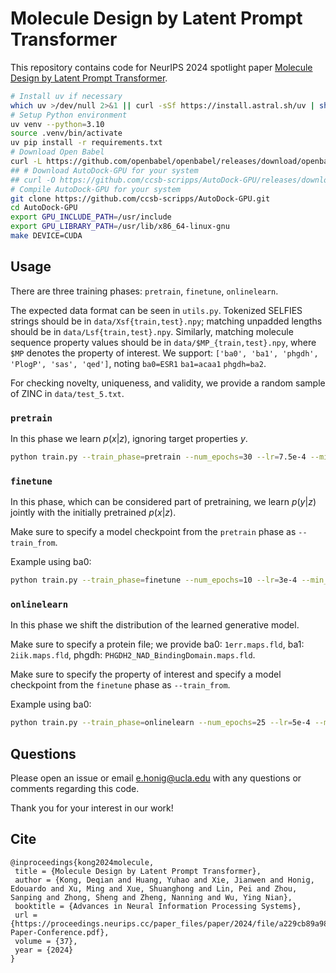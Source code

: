 # Molecule Design by Latent Prompt Transformer

This repository contains code for NeurIPS 2024 spotlight paper [Molecule Design by Latent Prompt Transformer](https://arxiv.org/abs/2402.17179).

```bash
# Install uv if necessary
which uv >/dev/null 2>&1 || curl -sSf https://install.astral.sh/uv | sh
# Setup Python environment
uv venv --python=3.10
source .venv/bin/activate
uv pip install -r requirements.txt
# Download Open Babel
curl -L https://github.com/openbabel/openbabel/releases/download/openbabel-3-1-1/openbabel-3.1.1-source.tar.bz2 | tar -xj
## # Download AutoDock-GPU for your system
## curl -O https://github.com/ccsb-scripps/AutoDock-GPU/releases/download/v1.6/adgpu-v1.6_linux_x64_cuda12_128wi
# Compile AutoDock-GPU for your system
git clone https://github.com/ccsb-scripps/AutoDock-GPU.git
cd AutoDock-GPU
export GPU_INCLUDE_PATH=/usr/include
export GPU_LIBRARY_PATH=/usr/lib/x86_64-linux-gnu
make DEVICE=CUDA
```

## Usage

There are three training phases: `pretrain`, `finetune`, `onlinelearn`.

The expected data format can be seen in `utils.py`. Tokenized SELFIES strings should be in `data/Xsf{train,test}.npy`; matching unpadded lengths should be in `data/Lsf{train,test}.npy`. Similarly, matching molecule sequence property values should be in `data/$MP_{train,test}.npy`, where `$MP` denotes the property of interest. We support: `['ba0', 'ba1', 'phgdh', 'PlogP', 'sas', 'qed']`, noting `ba0=ESR1` `ba1=acaa1` `phgdh=ba2`.

For checking novelty, uniqueness, and validity, we provide a random sample of ZINC in `data/test_5.txt`.

### `pretrain`

In this phase we learn $p(x|z)$, ignoring target properties $y$.

```bash
python train.py --train_phase=pretrain --num_epochs=30 --lr=7.5e-4 --min_lr=7.5e-5 --gpu=0
```

### `finetune`

In this phase, which can be considered part of pretraining, we learn $p(y|z)$ jointly with the initially pretrained $p(x|z)$.

Make sure to specify a model checkpoint from the `pretrain` phase as `--train_from`.

Example using ba0:

```bash
python train.py --train_phase=finetune --num_epochs=10 --lr=3e-4 --min_lr=7.5e-5 --mol_property=ba0 --train_from=$PRETRAIN_CHECKPOINT --gpu=0
```

### `onlinelearn`

In this phase we shift the distribution of the learned generative model.

Make sure to specify a protein file; we provide ba0: `1err.maps.fld`, ba1: `2iik.maps.fld`, phgdh: `PHGDH2_NAD_BindingDomain.maps.fld`.

Make sure to specify the property of interest and specify a model checkpoint from the `finetune` phase as `--train_from`.

Example using ba0:

```bash
python train.py --train_phase=onlinelearn --num_epochs=25 --lr=5e-4 --min_lr=7.5e-5 --mol_property=ba0 --protein_file=data/1err.maps.fld --train_from=$FINETUNE_CHECKPOINT --gpu=0
```

## Questions

Please open an issue or email e.honig@ucla.edu with any questions or comments regarding this code.

Thank you for your interest in our work!

## Cite

```
@inproceedings{kong2024molecule,
 title = {Molecule Design by Latent Prompt Transformer},
 author = {Kong, Deqian and Huang, Yuhao and Xie, Jianwen and Honig, Edouardo and Xu, Ming and Xue, Shuanghong and Lin, Pei and Zhou, Sanping and Zhong, Sheng and Zheng, Nanning and Wu, Ying Nian},
 booktitle = {Advances in Neural Information Processing Systems},
 url = {https://proceedings.neurips.cc/paper_files/paper/2024/file/a229cb89a98a84b2373496bb3cfc3570-Paper-Conference.pdf},
 volume = {37},
 year = {2024}
}
```
